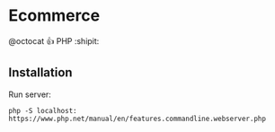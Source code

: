 # Ecommerce

@octocat :+1: PHP :shipit:

## Installation

Run server:

```
php -S localhost:
https://www.php.net/manual/en/features.commandline.webserver.php
```




